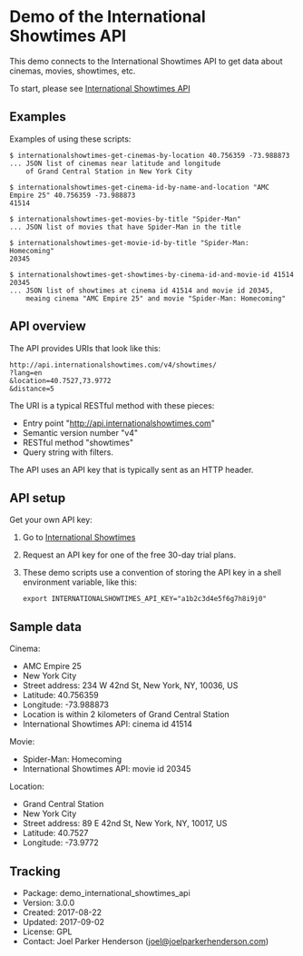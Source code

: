 # Demo of the International Showtimes API 

This demo connects to the International Showtimes API to get data about cinemas, movies, showtimes, etc.

To start, please see [International Showtimes API](https://api.internationalshowtimes.com/documentation/)


## Examples

Examples of using these scripts:

    $ internationalshowtimes-get-cinemas-by-location 40.756359 -73.988873
    ... JSON list of cinemas near latitude and longitude 
        of Grand Central Station in New York City

    $ internationalshowtimes-get-cinema-id-by-name-and-location "AMC Empire 25" 40.756359 -73.988873
    41514

    $ internationalshowtimes-get-movies-by-title "Spider-Man"
    ... JSON list of movies that have Spider-Man in the title

    $ internationalshowtimes-get-movie-id-by-title "Spider-Man: Homecoming"
    20345

    $ internationalshowtimes-get-showtimes-by-cinema-id-and-movie-id 41514 20345
    ... JSON list of showtimes at cinema id 41514 and movie id 20345,
        meaing cinema "AMC Empire 25" and movie "Spider-Man: Homecoming"


## API overview

The API provides URIs that look like this:

    http://api.internationalshowtimes.com/v4/showtimes/
    ?lang=en
    &location=40.7527,73.9772
    &distance=5

The URI is a typical RESTful method with these pieces:

  * Entry point "http://api.internationalshowtimes.com"
  * Semantic version number "v4"
  * RESTful method "showtimes"
  * Query string with filters.

The API uses an API key that is typically sent as an HTTP header.


## API setup

Get your own API key:

  1. Go to [International Showtimes](http://internationalshowtimes.com)

  2. Request an API key for one of the free 30-day trial plans.

  3. These demo scripts use a convention of storing the API key in a shell environment variable, like this:

         export INTERNATIONALSHOWTIMES_API_KEY="a1b2c3d4e5f6g7h8i9j0" 


## Sample data

Cinema:

  * AMC Empire 25
  * New York City
  * Street address: 234 W 42nd St, New York, NY, 10036, US
  * Latitude: 40.756359
  * Longitude: -73.988873
  * Location is within 2 kilometers of Grand Central Station
  * International Showtimes API: cinema id 41514

Movie:

  * Spider-Man: Homecoming
  * International Showtimes API: movie id 20345

Location:

  * Grand Central Station
  * New York City
  * Street address: 89 E 42nd St, New York, NY, 10017, US
  * Latitude: 40.7527
  * Longitude: -73.9772


## Tracking

  * Package: demo_international_showtimes_api
  * Version: 3.0.0
  * Created: 2017-08-22
  * Updated: 2017-09-02
  * License: GPL
  * Contact: Joel Parker Henderson (joel@joelparkerhenderson.com)
